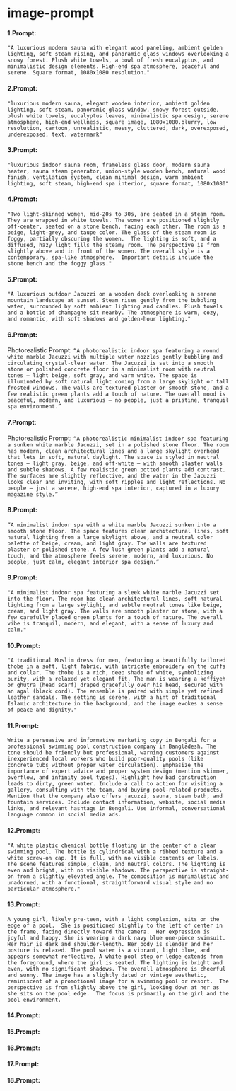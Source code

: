 # image-prompt
#### 1.Prompt:
```
"A luxurious modern sauna with elegant wood paneling, ambient golden lighting, soft steam rising, and panoramic glass windows overlooking a snowy forest. Plush white towels, a bowl of fresh eucalyptus, and minimalistic design elements. High-end spa atmosphere, peaceful and serene. Square format, 1080x1080 resolution."
```

#### 2.Prompt:
```"luxurious modern sauna, elegant wooden interior, ambient golden lighting, soft steam, panoramic glass window, snowy forest outside, plush white towels, eucalyptus leaves, minimalistic spa design, serene atmosphere, high-end wellness, square image, 1080x1080.blurry, low resolution, cartoon, unrealistic, messy, cluttered, dark, overexposed, underexposed, text, watermark"```
#### 3.Prompt:
```"luxurious indoor sauna room, frameless glass door, modern sauna heater, sauna steam generator, union-style wooden bench, natural wood finish, ventilation system, clean minimal design, warm ambient lighting, soft steam, high-end spa interior, square format, 1080x1080"```
#### 4.Prompt:
```"Two light-skinned women, mid-20s to 30s, are seated in a steam room. They are wrapped in white towels. The women are positioned slightly off-center, seated on a stone bench, facing each other. The room is a beige, light-grey, and taupe color. The glass of the steam room is foggy, partially obscuring the women.  The lighting is soft, and a diffused, hazy light fills the steamy room. The perspective is from slightly above and in front of the women. The overall style is a contemporary, spa-like atmosphere.  Important details include the stone bench and the foggy glass."```
#### 5.Prompt:
```"A luxurious outdoor Jacuzzi on a wooden deck overlooking a serene mountain landscape at sunset. Steam rises gently from the bubbling water, surrounded by soft ambient lighting and candles. Plush towels and a bottle of champagne sit nearby. The atmosphere is warm, cozy, and romantic, with soft shadows and golden-hour lighting."```
#### 6.Prompt:
Photorealistic Prompt:
```“A photorealistic indoor spa featuring a round white marble Jacuzzi with multiple water nozzles gently bubbling and circulating crystal-clear water. The Jacuzzi is set into a smooth stone or polished concrete floor in a minimalist room with neutral tones — light beige, soft gray, and warm white. The space is illuminated by soft natural light coming from a large skylight or tall frosted windows. The walls are textured plaster or smooth stone, and a few realistic green plants add a touch of nature. The overall mood is peaceful, modern, and luxurious — no people, just a pristine, tranquil spa environment.”```
#### 7.Prompt:
Photorealistic Prompt:
```“A photorealistic minimalist indoor spa featuring a sunken white marble Jacuzzi, set in a polished stone floor. The room has modern, clean architectural lines and a large skylight overhead that lets in soft, natural daylight. The space is styled in neutral tones — light gray, beige, and off-white — with smooth plaster walls and subtle shadows. A few realistic green potted plants add contrast. The surfaces are slightly reflective, and the water in the Jacuzzi looks clear and inviting, with soft ripples and light reflections. No people — just a serene, high-end spa interior, captured in a luxury magazine style.”```
#### 8.Prompt:
```“A minimalist indoor spa with a white marble Jacuzzi sunken into a smooth stone floor. The space features clean architectural lines, soft natural lighting from a large skylight above, and a neutral color palette of beige, cream, and light gray. The walls are textured plaster or polished stone. A few lush green plants add a natural touch, and the atmosphere feels serene, modern, and luxurious. No people, just calm, elegant interior spa design.”```
#### 9.Prompt:
```"A minimalist indoor spa featuring a sleek white marble Jacuzzi set into the floor. The room has clean architectural lines, soft natural lighting from a large skylight, and subtle neutral tones like beige, cream, and light gray. The walls are smooth plaster or stone, with a few carefully placed green plants for a touch of nature. The overall vibe is tranquil, modern, and elegant, with a sense of luxury and calm."```
#### 10.Prompt:
```
"A traditional Muslim dress for men, featuring a beautifully tailored thobe in a soft, light fabric, with intricate embroidery on the cuffs and collar. The thobe is a rich, deep shade of white, symbolizing purity, with a relaxed yet elegant fit. The man is wearing a keffiyeh or ghutra (head scarf) draped gracefully over his head, secured with an agal (black cord). The ensemble is paired with simple yet refined leather sandals. The setting is serene, with a hint of traditional Islamic architecture in the background, and the image evokes a sense of peace and dignity."

```
#### 11.Prompt:
```
Write a persuasive and informative marketing copy in Bengali for a professional swimming pool construction company in Bangladesh. The tone should be friendly but professional, warning customers against inexperienced local workers who build poor-quality pools (like concrete tubs without proper water circulation). Emphasize the importance of expert advice and proper system design (mention skimmer, overflow, and infinity pool types). Highlight how bad construction leads to dirty, green water. Include a call to action for visiting a gallery, consulting with the team, and buying pool-related products. Mention that the company also offers jacuzzi, sauna, steam bath, and fountain services. Include contact information, website, social media links, and relevant hashtags in Bengali. Use informal, conversational language common in social media ads.
```
#### 12.Prompt:
```
"A white plastic chemical bottle floating in the center of a clear swimming pool. The bottle is cylindrical with a ribbed texture and a white screw-on cap. It is full, with no visible contents or labels. The scene features simple, clean, and neutral colors. The lighting is even and bright, with no visible shadows. The perspective is straight-on from a slightly elevated angle. The composition is minimalistic and unadorned, with a functional, straightforward visual style and no particular atmosphere."
```
#### 13.Prompt:
```
A young girl, likely pre-teen, with a light complexion, sits on the edge of a pool.  She is positioned slightly to the left of center in the frame, facing directly toward the camera.  Her expression is joyful and happy. She is wearing a dark navy blue one-piece swimsuit.  Her hair is dark and shoulder-length. Her body is slender and her posture is relaxed. The pool water is a vibrant, light blue, and appears somewhat reflective. A white pool step or ledge extends from the foreground, where the girl is seated. The lighting is bright and even, with no significant shadows. The overall atmosphere is cheerful and sunny. The image has a slightly dated or vintage aesthetic, reminiscent of a promotional image for a swimming pool or resort.  The perspective is from slightly above the girl, looking down at her as she sits on the pool edge.  The focus is primarily on the girl and the pool environment.
```
#### 14.Prompt:
#### 15.Prompt:
#### 16.Prompt:
#### 17.Prompt:
#### 18.Prompt:



























